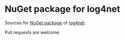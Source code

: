 NuGet package for log4net
=========================
Sources for [NuGet package](http://www.nuget.org/packages/log4net) of [log4net](http://logging.apache.org/log4net/).

Pull requests are welcome.
